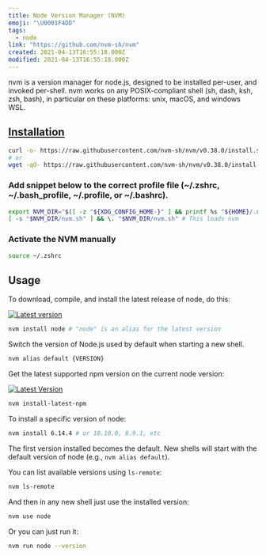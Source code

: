 ```yaml
---
title: Node Version Manager (NVM)
emoji: "\U0001F4DD"
tags:
  - node
link: "https://github.com/nvm-sh/nvm"
created: 2021-04-13T16:55:18.000Z
modified: 2021-04-13T16:55:18.000Z
---
```


nvm is a version manager for node.js, designed to be installed per-user, and invoked per-shell. nvm works on any POSIX-compliant shell (sh, dash, ksh, zsh, bash), in particular on these platforms: unix, macOS, and windows WSL.

## [Installation](https://github.com/nvm-sh/nvm#install--update-script)

```sh
curl -o- https://raw.githubusercontent.com/nvm-sh/nvm/v0.38.0/install.sh | bash
# or
wget -qO- https://raw.githubusercontent.com/nvm-sh/nvm/v0.38.0/install.sh | bash
```

### Add snippet below to the correct profile file (~/.zshrc, ~/.bash_profile, ~/.profile, or ~/.bashrc).

```sh
export NVM_DIR="$([ -z "${XDG_CONFIG_HOME-}" ] && printf %s "${HOME}/.nvm" || printf %s "${XDG_CONFIG_HOME}/nvm")"
[ -s "$NVM_DIR/nvm.sh" ] && \. "$NVM_DIR/nvm.sh" # This loads nvm
```

### Activate the NVM manually

```sh
source ~/.zshrc
```

## Usage

To download, compile, and install the latest release of node, do this:

[![Latest version](https://badge.fury.io/js/node.svg)](https://badge.fury.io/js/node)

```sh
nvm install node # "node" is an alias for the latest version
```

Switch the version of Node.js used by default when starting a new shell.

```sh
nvm alias default {VERSION}
```

Get the latest supported npm version on the current node version:

[![Latest Version](https://badge.fury.io/js/npm.svg)](https://badge.fury.io/js/npm)

```sh
nvm install-latest-npm
```

To install a specific version of node:

```sh
nvm install 6.14.4 # or 10.10.0, 8.9.1, etc
```

The first version installed becomes the default. New shells will start with the default version of node (e.g., `nvm alias default`).

You can list available versions using `ls-remote`:

```sh
nvm ls-remote
```

And then in any new shell just use the installed version:

```sh
nvm use node
```

Or you can just run it:

```sh
nvm run node --version
```
